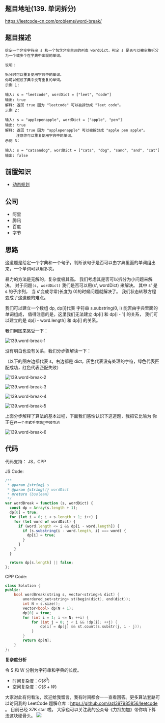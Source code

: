 ## 题目地址(139. 单词拆分)

https://leetcode-cn.com/problems/word-break/

## 题目描述

```
给定一个非空字符串 s 和一个包含非空单词的列表 wordDict，判定 s 是否可以被空格拆分为一个或多个在字典中出现的单词。

说明：

拆分时可以重复使用字典中的单词。
你可以假设字典中没有重复的单词。
示例 1：

输入: s = "leetcode", wordDict = ["leet", "code"]
输出: true
解释: 返回 true 因为 "leetcode" 可以被拆分成 "leet code"。
示例 2：

输入: s = "applepenapple", wordDict = ["apple", "pen"]
输出: true
解释: 返回 true 因为 "applepenapple" 可以被拆分成 "apple pen apple"。
     注意你可以重复使用字典中的单词。
示例 3：

输入: s = "catsandog", wordDict = ["cats", "dog", "sand", "and", "cat"]
输出: false

```

## 前置知识

- [动态规划](https://github.com/azl397985856/leetcode/blob/master/thinkings/dynamic-programming.md)

## 公司

- 阿里
- 腾讯
- 百度
- 字节

## 思路

这道题是给定一个字典和一个句子，判断该句子是否可以由字典里面的单词组出来，一个单词可以用多次。

暴力的方法是无解的，复杂度极其高。 我们考虑其是否可以拆分为小问题来解决。
对于问题`(s, wordDict)` 我们是否可以用(s', wordDict) 来解决。 其中 s' 是 s 的子序列，
当 s'变成寻常(长度为 0)的时候问题就解决了。 我们状态转移方程变成了这道题的难点。

我们可以建立一个数组 dp, dp[i]代表 字符串 s.substring(0, i) 能否由字典里面的单词组成，
值得注意的是，这里我们无法建立 dp[i] 和 dp[i - 1] 的关系，
我们可以建立的是 dp[i - word.length] 和 dp[i] 的关系。

我们用图来感受一下：

![139.word-break-1](https://tva1.sinaimg.cn/large/007S8ZIlly1ghlu370c2hj30n60cnmy6.jpg)

没有明白也没有关系，我们分步骤解读一下：

（以下的图左边都代表 s，右边都是 dict，灰色代表没有处理的字符，绿色代表匹配成功，红色代表匹配失败）

![139.word-break-2](https://tva1.sinaimg.cn/large/007S8ZIlly1ghlu37ydiwj30aw0b1mxc.jpg)

![139.word-break-3](https://tva1.sinaimg.cn/large/007S8ZIlly1ghlu3f3l6kj30bt0akdg0.jpg)

![139.word-break-4](https://tva1.sinaimg.cn/large/007S8ZIlly1ghlu3mmjmtj30mw09ymxp.jpg)

![139.word-break-5](https://tva1.sinaimg.cn/large/007S8ZIlly1ghlu3qr7ppj30n90kqabg.jpg)

上面分步解释了算法的基本过程，下面我们感性认识下这道题，我把它比喻为
你正在`往一个老式手电筒🔦中装电池`

![139.word-break-6](https://tva1.sinaimg.cn/large/007S8ZIlly1ghlu3rqvffj30mz0frwg3.jpg)

## 代码

代码支持： JS，CPP

JS Code:

```js
/**
 * @param {string} s
 * @param {string[]} wordDict
 * @return {boolean}
 */
var wordBreak = function (s, wordDict) {
  const dp = Array(s.length + 1);
  dp[0] = true;
  for (let i = 0; i < s.length + 1; i++) {
    for (let word of wordDict) {
      if (word.length <= i && dp[i - word.length]) {
        if (s.substring(i - word.length, i) === word) {
          dp[i] = true;
        }
      }
    }
  }

  return dp[s.length] || false;
};
```

CPP Code:

```cpp
class Solution {
public:
    bool wordBreak(string s, vector<string>& dict) {
        unordered_set<string> st(begin(dict), end(dict));
        int N = s.size();
        vector<bool> dp(N + 1);
        dp[0] = true;
        for (int i = 1; i <= N; ++i) {
            for (int j = 0; j < i && !dp[i]; ++j) {
                dp[i] = dp[j] && st.count(s.substr(j, i - j));
            }
        }
        return dp[N];
    }
};

```

**复杂度分析**

令 S 和 W 分别为字符串和字典的长度。

- 时间复杂度：$O(S ^ 3)$
- 空间复杂度：$O(S + W)$

大家对此有何看法，欢迎给我留言，我有时间都会一一查看回答。更多算法套路可以访问我的 LeetCode 题解仓库：https://github.com/azl397985856/leetcode 。 目前已经 37K star 啦。
大家也可以关注我的公众号《力扣加加》带你啃下算法这块硬骨头。
![](https://tva1.sinaimg.cn/large/007S8ZIlly1gfcuzagjalj30p00dwabs.jpg)
